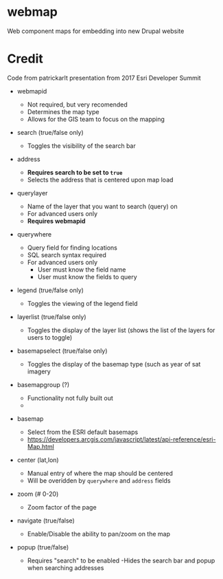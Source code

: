 # webmap
Web component maps for embedding into new Drupal website

# Credit
Code from patrickarlt presentation from 2017 Esri Developer Summit

- webmapid

    - Not required, but very recomended 
    - Determines the map type
    - Allows for the GIS team to focus on the mapping
- search (true/false only)
    - Toggles the visibility of the search bar
- address
    - **Requires search to be set to `true`**
    - Selects the address that is centered upon map load
- querylayer
    - Name of the layer that you want to search (query) on
    - For advanced users only
    - **Requires webmapid**
- querywhere
    - Query field for finding locations
    - SQL search syntax required
    - For advanced users only
        - User must know the field name
        - User must know the fields to query
- legend (true/false only)
    - Toggles the viewing of the legend field
- layerlist (true/false only)
    - Toggles the display of the layer list (shows the list of the layers for users to toggle)
- basemapselect (true/false only)
    - Toggles the display of the basemap type (such as year of sat imagery
- basemapgroup (?)
    - Functionality not fully built out
    - 
- basemap
    - Select from the ESRI default basemaps
    - https://developers.arcgis.com/javascript/latest/api-reference/esri-Map.html
- center (lat,lon)
    - Manual entry of where the map should be centered
    - Will be overidden by `querywhere` and `address` fields
- zoom (# 0-20)
    - Zoom factor of the page
- navigate (true/false)
    - Enable/Disable the ability to pan/zoom on the map
- popup (true/false)
    - Requires "search" to be enabled
    -Hides the search bar and popup when searching addresses
